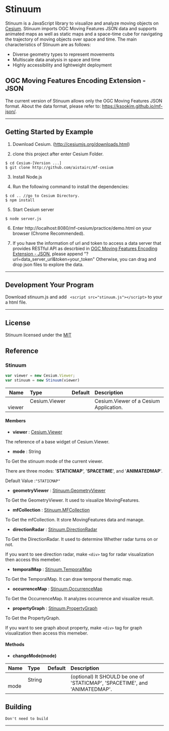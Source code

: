 



# Stinuum

Stinuum is a JavaScript library to visualize and analyze moving objects on [Cesium](https://cesiumjs.org).
Stinuum imports OGC Moving Features JSON data and supports animated maps as well as static maps and a space-time cube for navigating the trajectory of moving objects over space and time. The main characteristics of Stinuum are as follows:
- Diverse geometry types to represent movements
- Multiscale data analysis in space and time
- Highly accessibility and lightweight deployment

## OGC Moving Features Encoding Extension - JSON
The current version of Stinuum allows only the OGC Moving Features JSON format. About the data format, please refer to:
https://ksookim.github.io/mf-json/.

- - -

## Getting Started by Example

1. Download Cesium. (http://cesiumjs.org/downloads.html)

2. clone this project after enter Cesium Folder.

```
$ cd Cesium-[Version ...]
$ git clone http://github.com/aistairc/mf-cesium
```

3. Install Node.js

4. Run the following command to install the dependencies:

  ```
  $ cd .. //go to Cesium Directory.
  $ npm install
  ```
5. Start Cesium server

  ```
  $ node server.js
  ```
6. Enter http://localhost:8080/mf-cesium/practice/demo.html on your browser (Chrome Recommended).

7. If you have the information of url and token to access a data server that provides RESTful API as descrbied in [OGC Moving Features Encoding Extension - JSON](https://ksookim.github.io/mf-json/), please append "?url=data_server_url&token=your_token"
Otherwise, you can drag and drop json files to explore the data.


- - -

## Development Your Program

Download stinuum.js and add ``` <script src="stinuum.js"></script>``` to your a html file.

- - -

## License

Stinuum licensed under the [MIT](https://opensource.org/licenses/MIT)

## Reference

### Stinuum

```js
var viewer = new Cesium.Viewer;
var stinuum = new Stinuum(viewer)
```
| Name | Type | Default | Description |
| ---------- | :--------- | :---------- | :---------- |
|   viewer  |  Cesium.Viewer   |        |  Cesium.Viewer of a Cesium Application.     |
#### Members

* __viewer__ : [Cesium.Viewer](https://cesiumjs.org/Cesium/Build/Documentation/Viewer.html)

The reference of a base widget of Cesium.Viewer.


* __mode__ : String

To Get the stinuum mode of the current viewer.

There are three modes: '__STATICMAP__', '__SPACETIME__', and '__ANIMATEDMAP__'.

Default Value :`"STATICMAP"`



* __geometryViewer__ : [Stinuum.GeometryViewer](https://github.com/aistairc/mf-cesium/blob/master/reference/GeometryViewer.md)

To Get the GeometryViewer. It used to visualize MovingFeatures.


* __mfCollection__ : [Stinuum.MFCollection](https://github.com/aistairc/mf-cesium/blob/master/reference/MFCollection.md)

To Get the mfCollection. It store MovingFeatures data and manage.



* __directionRadar__ : [Stinuum.DirectionRadar](https://github.com/aistairc/mf-cesium/blob/master/reference/DirectionRadar.md)

To Get the DirectionRadar. It used to determine Whether radar turns on or not.

If you want to see direction radar, make `<div>` tag for radar visualization then access this memeber.

* __temporalMap__ : [Stinuum.TemporalMap](https://github.com/aistairc/mf-cesium/blob/master/reference/TemporalMap.md)

To Get the TemporalMap. It can draw temporal thematic map.




* __occurrenceMap__ : [Stinuum.OccurrenceMap](https://github.com/aistairc/mf-cesium/blob/master/reference/OccurrenceMap.md)

To Get the OccurrenceMap. It analyzes occurrence and visualize result.



* __propertyGraph__ : [Stinuum.PropertyGraph](https://github.com/aistairc/mf-cesium/blob/master/reference/PropertyGraph.md)

To Get the PropertyGraph.

If you want to see graph about property, make `<div>` tag for graph visualization then access this memeber.


#### Methods

* __changeMode(mode)__

| Name | Type | Default | Description |
| ---------- | :--------- | :---------- | :---------- |
|   mode  |  String   |        |  (optional) It SHOULD be one of 'STATICMAP', 'SPACETIME', and 'ANIMATEDMAP'.  |




## Building

    Don't need to build



- - -
